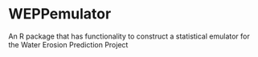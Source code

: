 # WEPPemulator
An R package that has functionality to construct a statistical emulator for the Water Erosion Prediction Project

